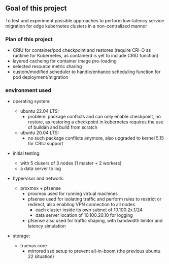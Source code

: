 ## Goal of this project

To test and experiment possible approaches to perform low-latency service migration for edge kubernetes clusters in a non-centralized mannor

### Plan of this project
 - CRIU for container/pod checkpoint and restores (require CRI-O as runtime for Kubernetes, as containerd is yet to include CRIU function)
 - layered cacheing for container image pre-loading
 - selected resource metric sharing
 - custom/modified scheduler to handle/enhance scheduling function for pod deployment/migration

### environment used
 - operating system: 
   - ubuntu 22.04 LTS:
     - problem: package conflicts and can only enable checkpoint, no restore, as restoring a checkpoint in kubernetes requires the use of buildah and build from scratch
   - ubuntu 20.04 LTS:
     - no such package conflicts anymore, also upgraded to kernel 5.15 for CRIU support

 - initial testing:
   - with 5 clusers of 3 nodes (1 master + 2 workers)
   - a data server to log

 - hypervisor and network:
   - proxmox + pfsense
     - proxmox used for running virtual machines
     - pfsense used for isolating traffic and perform rules to restrict or redirect, also enabling VPN connection to all nodes
       - each cluster inside its own subnet of 10.100.2x.1/24
       - data server location of 10.100.20.10 for logging
     - pfsense also used for traffic shaping, with bandwidth limitor and latency simulation

 - storage:
   - truenas core
     - mirrored ssd setup to prevent all-in-boom (the previous ubuntu 22 situation)